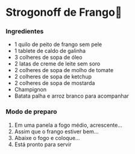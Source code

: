 # Strogonoff de Frango:chicken:

### Ingredientes

* 1 quilo de peito de frango sem pele
* 1 tablete de caldo de galinha
* 3 colheres de sopa de óleo
* 2 latas de creme de leite sem soro
* 2 colheres de sopa de molho de tomate
* 2 colheres de sopa de ketchup
* 2 colheres de sopa de mostarda
* Champignon
* Batata palha e arroz branco para acompanhar

### Modo de preparo

1. Em uma panela a fogo médio, acrescente...
2. Assim que o frango estiver bem...
3. Abaixe o fogo e coloque...
4. Está pronto para servir

